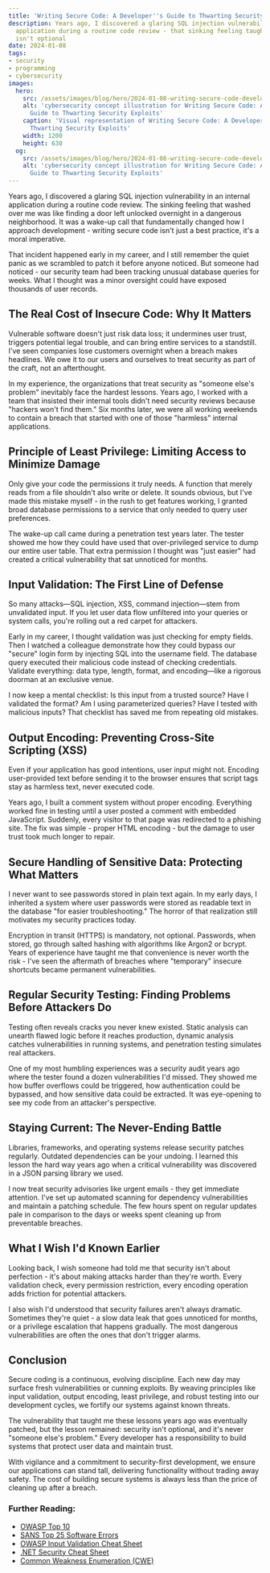 ```yaml
---
title: 'Writing Secure Code: A Developer''s Guide to Thwarting Security Exploits'
description: Years ago, I discovered a glaring SQL injection vulnerability in an internal
  application during a routine code review - that sinking feeling taught me that security
  isn't optional
date: 2024-01-08
tags:
- security
- programming
- cybersecurity
images:
  hero:
    src: /assets/images/blog/hero/2024-01-08-writing-secure-code-developers-guide-hero.jpg
    alt: 'cybersecurity concept illustration for Writing Secure Code: A Developer''s
      Guide to Thwarting Security Exploits'
    caption: 'Visual representation of Writing Secure Code: A Developer''s Guide to
      Thwarting Security Exploits'
    width: 1200
    height: 630
  og:
    src: /assets/images/blog/hero/2024-01-08-writing-secure-code-developers-guide-og.jpg
    alt: 'cybersecurity concept illustration for Writing Secure Code: A Developer''s
      Guide to Thwarting Security Exploits'
---
```

Years ago, I discovered a glaring SQL injection vulnerability in an internal application during a routine code review. The sinking feeling that washed over me was like finding a door left unlocked overnight in a dangerous neighborhood. It was a wake-up call that fundamentally changed how I approach development - writing secure code isn't just a best practice, it's a moral imperative.

That incident happened early in my career, and I still remember the quiet panic as we scrambled to patch it before anyone noticed. But someone had noticed - our security team had been tracking unusual database queries for weeks. What I thought was a minor oversight could have exposed thousands of user records.

## The Real Cost of Insecure Code: Why It Matters

Vulnerable software doesn't just risk data loss; it undermines user trust, triggers potential legal trouble, and can bring entire services to a standstill. I've seen companies lose customers overnight when a breach makes headlines. We owe it to our users and ourselves to treat security as part of the craft, not an afterthought.

In my experience, the organizations that treat security as "someone else's problem" inevitably face the hardest lessons. Years ago, I worked with a team that insisted their internal tools didn't need security reviews because "hackers won't find them." Six months later, we were all working weekends to contain a breach that started with one of those "harmless" internal applications.

## Principle of Least Privilege: Limiting Access to Minimize Damage

Only give your code the permissions it truly needs. A function that merely reads from a file shouldn't also write or delete. It sounds obvious, but I've made this mistake myself - in the rush to get features working, I granted broad database permissions to a service that only needed to query user preferences.

The wake-up call came during a penetration test years later. The tester showed me how they could have used that over-privileged service to dump our entire user table. That extra permission I thought was "just easier" had created a critical vulnerability that sat unnoticed for months.

## Input Validation: The First Line of Defense

So many attacks—SQL injection, XSS, command injection—stem from unvalidated input. If you let user data flow unfiltered into your queries or system calls, you're rolling out a red carpet for attackers.

Early in my career, I thought validation was just checking for empty fields. Then I watched a colleague demonstrate how they could bypass our "secure" login form by injecting SQL into the username field. The database query executed their malicious code instead of checking credentials. Validate everything: data type, length, format, and encoding—like a rigorous doorman at an exclusive venue.

I now keep a mental checklist: Is this input from a trusted source? Have I validated the format? Am I using parameterized queries? Have I tested with malicious inputs? That checklist has saved me from repeating old mistakes.

## Output Encoding: Preventing Cross-Site Scripting (XSS)

Even if your application has good intentions, user input might not. Encoding user-provided text before sending it to the browser ensures that script tags stay as harmless text, never executed code.

Years ago, I built a comment system without proper encoding. Everything worked fine in testing until a user posted a comment with embedded JavaScript. Suddenly, every visitor to that page was redirected to a phishing site. The fix was simple - proper HTML encoding - but the damage to user trust took much longer to repair.

## Secure Handling of Sensitive Data: Protecting What Matters

I never want to see passwords stored in plain text again. In my early days, I inherited a system where user passwords were stored as readable text in the database "for easier troubleshooting." The horror of that realization still motivates my security practices today.

Encryption in transit (HTTPS) is mandatory, not optional. Passwords, when stored, go through salted hashing with algorithms like Argon2 or bcrypt. Years of experience have taught me that convenience is never worth the risk - I've seen the aftermath of breaches where "temporary" insecure shortcuts became permanent vulnerabilities.

## Regular Security Testing: Finding Problems Before Attackers Do

Testing often reveals cracks you never knew existed. Static analysis can unearth flawed logic before it reaches production, dynamic analysis catches vulnerabilities in running systems, and penetration testing simulates real attackers.

One of my most humbling experiences was a security audit years ago where the tester found a dozen vulnerabilities I'd missed. They showed me how buffer overflows could be triggered, how authentication could be bypassed, and how sensitive data could be extracted. It was eye-opening to see my code from an attacker's perspective.

## Staying Current: The Never-Ending Battle

Libraries, frameworks, and operating systems release security patches regularly. Outdated dependencies can be your undoing. I learned this lesson the hard way years ago when a critical vulnerability was discovered in a JSON parsing library we used.

I now treat security advisories like urgent emails - they get immediate attention. I've set up automated scanning for dependency vulnerabilities and maintain a patching schedule. The few hours spent on regular updates pale in comparison to the days or weeks spent cleaning up from preventable breaches.

## What I Wish I'd Known Earlier

Looking back, I wish someone had told me that security isn't about perfection - it's about making attacks harder than they're worth. Every validation check, every permission restriction, every encoding operation adds friction for potential attackers.

I also wish I'd understood that security failures aren't always dramatic. Sometimes they're quiet - a slow data leak that goes unnoticed for months, or a privilege escalation that happens gradually. The most dangerous vulnerabilities are often the ones that don't trigger alarms.

## Conclusion

Secure coding is a continuous, evolving discipline. Each new day may surface fresh vulnerabilities or cunning exploits. By weaving principles like input validation, output encoding, least privilege, and robust testing into our development cycles, we fortify our systems against known threats.

The vulnerability that taught me these lessons years ago was eventually patched, but the lesson remained: security isn't optional, and it's never "someone else's problem." Every developer has a responsibility to build systems that protect user data and maintain trust.

With vigilance and a commitment to security-first development, we ensure our applications can stand tall, delivering functionality without trading away safety. The cost of building secure systems is always less than the price of cleaning up after a breach.

### Further Reading:

- [OWASP Top 10](https://owasp.org/www-project-top-ten/)
- [SANS Top 25 Software Errors](https://www.sans.org/top25-software-errors/)
- [OWASP Input Validation Cheat Sheet](https://cheatsheetseries.owasp.org/cheatsheets/Input_Validation_Cheat_Sheet.html)
- [.NET Security Cheat Sheet](https://cheatsheetseries.owasp.org/cheatsheets/DotNet_Security_Cheat_Sheet.html)
- [Common Weakness Enumeration (CWE)](https://cwe.mitre.org/)
